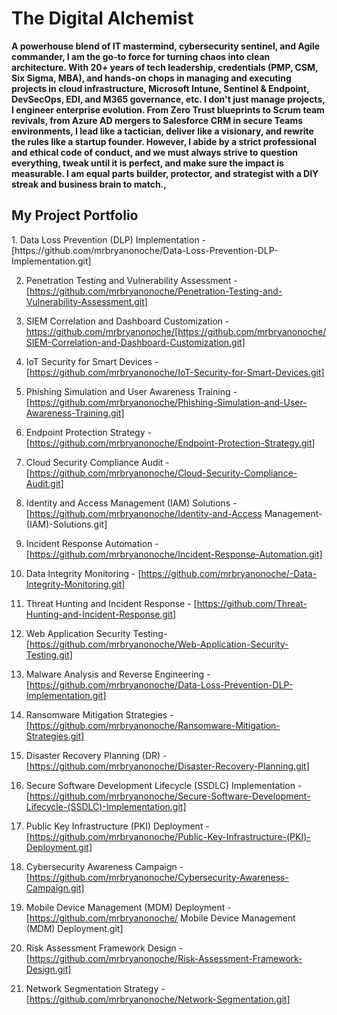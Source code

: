 <h1>The Digital Alchemist<br/></h1>
<b>A powerhouse blend of IT mastermind, cybersecurity sentinel, and Agile commander, I am the go-to force for turning chaos into clean architecture. With 20+ years of tech leadership, credentials (PMP, CSM, Six Sigma, MBA), and hands-on chops in managing and executing projects in cloud infrastructure, Microsoft Intune, Sentinel & Endpoint, DevSecOps, EDI, and M365 governance, etc. I don't just manage projects, I engineer enterprise evolution.
  From Zero Trust blueprints to Scrum team revivals, from Azure AD mergers to Salesforce CRM in secure Teams environments, I lead like a tactician, deliver like a visionary, and rewrite the rules like a startup founder. However, I abide by a strict professional and ethical code of conduct, and we must always strive to question everything, tweak until it is perfect, and make sure the impact is measurable. I am equal parts builder, protector, and strategist with a DIY streak and business brain to match.</a>, <a href="https://www.linkedin.com/in/Bryan Onoche/"></a></b>

<h2>My Project Portfolio</h2>
1.	Data Loss Prevention (DLP) Implementation - [https://github.com/mrbryanonoche/Data-Loss-Prevention-DLP-Implementation.git]

2.	Penetration Testing and Vulnerability Assessment - [https://github.com/mrbryanonoche/Penetration-Testing-and-Vulnerability-Assessment.git]

3.	SIEM Correlation and Dashboard Customization - https://github.com/mrbryanonoche/[https://github.com/mrbryanonoche/SIEM-Correlation-and-Dashboard-Customization.git]

4.	IoT Security for Smart Devices - [https://github.com/mrbryanonoche/IoT-Security-for-Smart-Devices.git]

5.	Phishing Simulation and User Awareness Training - [https://github.com/mrbryanonoche/Phishing-Simulation-and-User-Awareness-Training.git]

6.	Endpoint Protection Strategy - [https://github.com/mrbryanonoche/Endpoint-Protection-Strategy.git]

7.	Cloud Security Compliance Audit - [https://github.com/mrbryanonoche/Cloud-Security-Compliance-Audit.git]

8.	Identity and Access Management (IAM) Solutions - [https://github.com/mrbryanonoche/Identity-and-Access Management-(IAM)-Solutions.git]

9.	Incident Response Automation - [https://github.com/mrbryanonoche/Incident-Response-Automation.git]

10.	Data Integrity Monitoring - [https://github.com/mrbryanonoche/-Data-Integrity-Monitoring.git]

11.	Threat Hunting and Incident Response - [https://github.com/Threat-Hunting-and-Incident-Response.git]

12.	Web Application Security Testing- [https://github.com/mrbryanonoche/Web-Application-Security-Testing.git]

13.	Malware Analysis and Reverse Engineering - [https://github.com/mrbryanonoche/Data-Loss-Prevention-DLP-Implementation.git]

14.	Ransomware Mitigation Strategies - [https://github.com/mrbryanonoche/Ransomware-Mitigation-Strategies.git]

15.	Disaster Recovery Planning (DR) - [https://github.com/mrbryanonoche/Disaster-Recovery-Planning.git]

16.	Secure Software Development Lifecycle (SSDLC) Implementation - [https://github.com/mrbryanonoche/Secure-Software-Development-Lifecycle-(SSDLC)-Implementation.git]

17.	Public Key Infrastructure (PKI) Deployment - [https://github.com/mrbryanonoche/Public-Key-Infrastructure-(PKI)-Deployment.git]

18.	Cybersecurity Awareness Campaign - [https://github.com/mrbryanonoche/Cybersecurity-Awareness-Campaign.git]

19.	Mobile Device Management (MDM) Deployment - [https://github.com/mrbryanonoche/ Mobile Device Management (MDM) Deployment.git]

20.	Risk Assessment Framework Design - [https://github.com/mrbryanonoche/Risk-Assessment-Framework-Design.git]

21.	Network Segmentation Strategy - [https://github.com/mrbryanonoche/Network-Segmentation.git]


